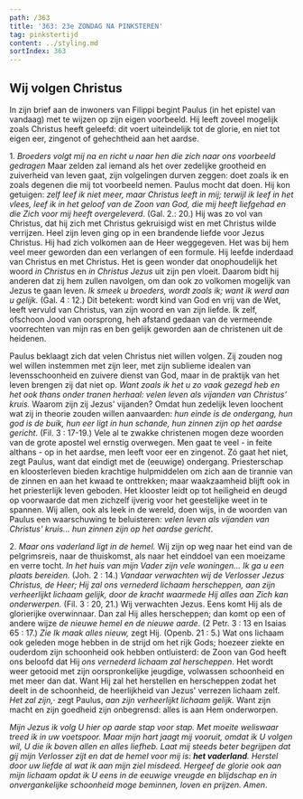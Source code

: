 ```yaml
---
path: /363
title: '363: 23e ZONDAG NA PINKSTEREN'
tag: pinkstertijd
content: ../styling.md
sortIndex: 363
---
```


## Wij volgen Christus

In zijn brief aan de inwoners van Filippi begint Paulus (in het epistel van vandaag) met te wijzen op zijn eigen voorbeeld. Hij leeft zoveel mogelijk zoals Christus heeft geleefd: dit voert uiteindelijk tot de glorie, en niet tot eigen eer, zingenot of gehechtheid aan het aardse.

1\. _Broeders volgt mij na en richt u naar hen die zich naar ons voorbeeld gedragen_ Maar zelden zal iemand als het over zedelijke grootheid en zuiverheid van leven gaat, zijn volgelingen durven zeggen: doet zoals ik en zoals degenen die mij tot
voorbeeld nemen.
Paulus mocht dat doen. Hij kon getuigen: _zelf leef ik niet meer, maar Christus leeft in mij; terwijl ik leef in het vlees, leef ik in het geloof van de Zoon van God, die mij heeft liefgehad en die Zich voor mij heeft overgeleverd_. (Gal. 2.: 20.)
Hij was zo vol van Christus, dat hij zich met Christus gekruisigd wist en met Christus wilde verrijzen. Heel zijn leven ging op in een brandende liefde voor Jezus Christus. Hij had zich volkomen aan de Heer weggegeven. Het was bij hem veel meer geworden dan een verlangen of een formule. Hij leefde inderdaad van Christus en met Christus. Het is geen wonder dat onophoudelijk het woord _in Christus_ en _in Christus Jezus_ uit zijn pen vloeit.
Daarom bidt hij anderen dat zij hem zullen navolgen, om dan ook zo volkomen mogelijk van Jezus te gaan leven. _Ik smeek u broeders, wordt zoals ik; want ik
werd aan u gelijk._ (Gal. 4 : 12.) Dit betekent: wordt kind van God en vrij van de Wet, leeft vervuld van Christus, van zijn woord en van zijn liefde. Ik zelf, ofschoon Jood van oorsprong, heh afstand gedaan van de vermeende voorrechten van mijn ras en ben gelijk geworden aan de christenen uit de heidenen.

Paulus beklaagt zich dat velen Christus niet willen volgen. Zij zouden nog wel willen instemmen met zijn leer, met zijn sublieme idealen van levensschoonheid en zuivere dienst van God, maar in de praktijk van het leven brengen zij dat niet op. _Want zoals ik het u zo vaak gezegd heb en het ook thans onder tranen herhaal: velen leven als vijanden van Christus' kruis._ Waarom zijn zij Jezus' vijanden? Omdat hun zedelijk leven loochent wat zij in theorie zouden willen aanvaarden: _hun einde is de ondergang, hun god is de buik, hun eer ligt in hun schande, hun zinnen zijn op het aardse gericht_. (Fil. 3 : 17-19.) Vele al te zwakke christenen mogen deze woorden van de grote apostel wel ernstig overwegen. Men gaat te veel - in feite althans - op in het aardse, men leeft voor eer en zingenot. Zó gaat het niet, zegt Paulus, want dat eindigt met de (eeuwige) ondergang.
Priesterschap en kloosterleven bieden krachtige hulpmiddelen om zich aan de tirannie van de zinnen en aan het kwaad te onttrekken; maar waakzaamheid blijft ook in het priesterlijk leven geboden. Het klooster leidt op tot heiligheid en deugd op voorwaarde dat men zichzelf ijverig voor het geestelijke weet in te spannen. Wij allen, ook als leek in de wereld, doen wijs, in de woorden van Paulus een waarschuwing te beluisteren: _velen leven als vijanden van Christus' kruis... hun zinnen zijn op het aardse gericht_.


2\. _Maar ons vaderland ligt in de hemel._ Wij zijn op weg naar het eind van de pelgrimsreis, naar de thuiskomst, als naar het einddoel van een moeizame en verre tocht. _In het huis van mijn Vader zijn vele woningen... Ik ga u een plaats bereiden._ (Joh. 2 : 14.) _Vandaar verwachten wij de Verlosser Jezus Christus, de Heer; Hij zal ons vernederd lichaam herscheppen, aan zijn verheerlijkt lichaam gelijk, door de kracht waarmede Hij alles aan Zich kan onderwerpen._ (Fil. 3 : 20, 21.)
Wij verwachten Jezus. Eens komt Hij als de glorierijke overwinnaar. Dan zal Hij alles herscheppen; dan komt op een of andere wijze _de nieuwe hemel en de nieuwe aarde_. (2 Petr. 3 : 13 en Isaias 65 : 17.) _Zie Ik maak alles nieuw,_ zegt Hij.
(Openb. 21 : 5.)
Wat ons lichaam ook geleden moge hebben in de strijd om het rijk Gods; hoezeer ziekte en ouderdom zijn schoonheid ook hebben ontluisterd: de Zoon van God heeft ons beloofd dat Hij _ons vernederd lichaam zal herscheppen_.
Het wordt weer getooid met zijn oorspronkelijke jeugdige, volwassen schoonheid en met meer dan dat. Want Hij zal het herstellen en herscheppen zodat het deelt in de schoonheid, de heerlijkheid van Jezus' verrezen lichaam zelf. _Het zal zijn,_·
zegt Paulus, _aan zijn verheerlijkt lichaam gelijk._ Want zijn macht en zijn goedheid zijn onbegrensd: alles is aan Hem onderworpen.


_Mijn Jezus ik volg U hier op aarde stap voor stap. Met moeite weliswaar treed ik in uw voetspoor. Maar mijn hart jaagt mij vooruit, omdat ik U volgen wil, U die ik boven allen en alles liefheb. Laat mij steeds beter begrijpen dat gij mijn Verlosser zijt en dat de hemel voor mij is: **het vaderland**. Herstel door uw liefde al wat ik aan mijn ziel misdeed. Hergeef de glorie ook aan mijn lichaam opdat ik U eens in de eeuwige vreugde en blijdschap en in onvergankelijke schoonheid moge beminnen, loven en prijzen. Amen_.